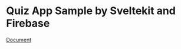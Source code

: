 # Quiz App Sample by Sveltekit and Firebase
[Document](https://fuurin.notion.site/Quiz-App-Sample-by-Sveltekit-and-Firebase-a7a183012f2841cabc0aa2bed8738946)
